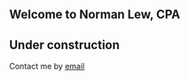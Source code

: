 ## Welcome to Norman Lew, CPA

## Under construction

Contact me by [email](mailto:norman.lew@gmail.com)
